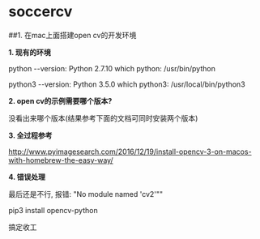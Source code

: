 # soccercv


##1. 在mac上面搭建open cv的开发环境

**1. 现有的环境**

python --version: Python 2.7.10
which python: /usr/bin/python


python3 --version: Python 3.5.0
which python3: /usr/local/bin/python3

**2. open cv的示例需要哪个版本?**

没看出来哪个版本(结果参考下面的文档可同时安装两个版本)

**3. 全过程参考**

http://www.pyimagesearch.com/2016/12/19/install-opencv-3-on-macos-with-homebrew-the-easy-way/

**4. 错误处理**

最后还是不行, 报错: "No module named 'cv2'""

pip3 install opencv-python


搞定收工
